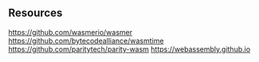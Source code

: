 ## Resources

https://github.com/wasmerio/wasmer
https://github.com/bytecodealliance/wasmtime
https://github.com/paritytech/parity-wasm
https://webassembly.github.io
